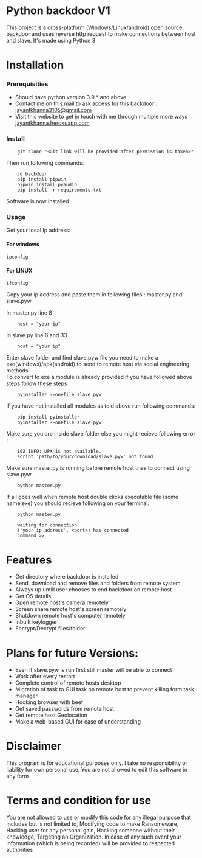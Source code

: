 # Python backdoor V1

<p>This project is a cross-platform (Windows/Linux/android) open source, backdoor and uses reverse http request to make connections between host and slave. It's made using Python 3</p>

# Installation

### Prerequisities
<ul>
<li>Should have python version 3.9.* and above</li>
<li>Contact me on this mail to ask access for this backdoor : <a href="mailto:jayantkhanna3105@gmail.com">jayantkhanna3105@gmail.com</a></li>
<li>Visit this website to get in touch with me through multiple more ways <a href="https://jayantkhanna.herokuapp.com/">jayantkhanna.herokuapp.com</a></li>
</ul>

### Install
```
    git clone "<Git link will be provided after permission is taken>"
```
Then run following commands:

```
    cd backdoor
    pip install pipwin
    pipwin install pyaudio
    pip install -r requirements.txt
```
Software is now installed 

### Usage

Get your local Ip address:

#### For windows
```
ipconfig
```
#### For LINUX
```
ifconfig
```
Copy your ip address and paste them in following files : master.py and slave.pyw <br>

In master.py line 8
```
    host = "your ip"
```

In slave.py line 6 and 33
```
    host = "your ip"
```

Enter slave folder and find slave.pyw file you need to make a exe(windows)/apk(android) to send to remote host via social engineering methods <br>
To convert to exe a module is already provided if you have followed above steps follow these steps
```
    pyinstaller --onefile slave.pyw
```
If you have not installed all modules as told above run following commands:
```
    pip install pyinstaller
    pyinstaller --onefile slave.pyw
```
Make sure you are inside slave folder else you might recieve following error :
```
    102 INFO: UPX is not available.
    script 'path/to/your/download/slave.pyw' not found
```
Make sure master.py is running before remote host tries to connect using slave.pyw 

```
    python master.py
```
If all goes well when remote host double clicks executable file (some name.exe) you should recieve following on your terminal:
```
    python master.py

    waiting for connection
    ('your ip address', <port>) has connected
    command >>
```
# Features
<ul>
<li>Get directory where backdoor is installed</li>
<li>Send, download and remove files and folders from remote system</li>
<li>Always up untill user chooses to end backdoor on remote host</li>
<li>Get OS details</li>
<li>Open remote host's camera remotely</li>
<li>Screen share remote host's screen remotely </li>
<li>Shutdown remote host's computer remotely</li>
<li>Inbuilt keylogger </li>
<li>Encrypt/Decrypt files/folder </li>
</ul>

# Plans for future Versions:
<ul>
<li>Even if slave.pyw is run first still master will be able to connect </li>
<li>Work after every restart</li>
<li>Complete control of remote hosts desktop</li>
<li>Migration of task to GUI task on remote host to prevent killing form task manager</li>
<li>Hooking browser with beef</li>
<li>Get saved passwords from remote host</li>
<li>Get remote host Geolocation</li>
<li>Make a web-based GUI for ease of understanding</li>
</ul>

# Disclaimer
<p>This program is for educational purposes only. I take no responsibility or liability for own personal use. You are not allowed to edit this software in any form</p>

# Terms and condition for use
You are not allowed to use or modify this code for any illegal purpose that includes but is not limited to, Modifying code to make Ransomeware, Hacking user for any personal gain, Hacking someone without their knowledge, Targeting an Organization. In case of any such event your information (which is being recorded) will be provided to respected authorities

